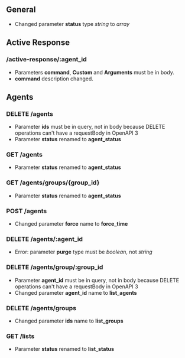 ## General
* Changed parameter **status** type *string* to *array*

## Active Response
### /active-response/:agent_id
* Parameters **command**, **Custom** and **Arguments** must be in body.
* **command** description changed.

## Agents


### DELETE /agents
* Parameter **ids** must be in query, not in body because DELETE operations can't have a requestBody in OpenAPI 3
* Parameter **status** renamed to **agent_status**

### GET /agents
* Parameter **status** renamed to **agent_status**

### GET /agents/groups/{group_id}
* Parameter **status** renamed to **agent_status**

### POST /agents
* Changed parameter **force** name to **force_time**

### DELETE /agents/:agent_id
* Error: parameter **purge** type must be *boolean*, not *string*

### DELETE /agents/group/:group_id
* Parameter **agent_id** must be in query, not in body because DELETE operations can't have a requestBody in OpenAPI 3
* Changed parameter **agent_id** name to **list_agents**

### DELETE /agents/groups
* Changed parameter **ids** name to **list_groups**

### GET /lists
* Parameter **status** renamed to **list_status**
